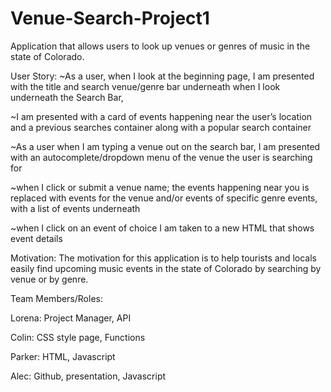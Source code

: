 # Venue-Search-Project1
Application that allows users to look up venues or genres of music in the state of Colorado.

User Story:
~As a user, when I look at the beginning page, I am presented with the title and search venue/genre bar underneath when I look underneath the Search Bar,

~I am presented with a card of events happening near the user’s location and a previous searches container along with a popular search container

~As a user when I am typing a venue out on the search bar, I am presented with an autocomplete/dropdown menu of the venue the user is searching for

~when I click or submit a venue name; the events happening near you is replaced with events for the venue and/or events of specific genre events, with a list of events underneath

~when I click on an event of choice I am taken to a new HTML that shows event details

Motivation: The motivation for this application is to help tourists and locals easily find upcoming music events in the state of Colorado by searching by venue or by genre.

Team Members/Roles:

Lorena: Project Manager, API

Colin: CSS style page, Functions

Parker: HTML, Javascript

Alec: Github, presentation, Javascript
